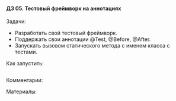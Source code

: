 #### ДЗ 05. Тестовый фреймворк на аннотациях

Задачи:
- Разработать свой тестовый фреймворк. 
- Поддержать свои аннотации @Test, @Before, @After. 
- Запускать вызовом статического метода с именем класса с тестами.

Как запустить:
```

```

Комментарии:

Материалы:



